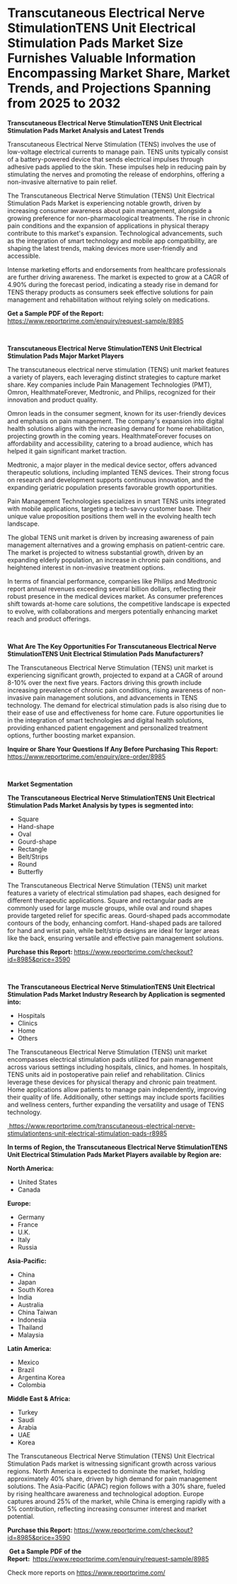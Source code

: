 <p><h1>Transcutaneous Electrical Nerve StimulationTENS Unit Electrical Stimulation Pads Market Size Furnishes Valuable Information Encompassing Market Share, Market Trends, and Projections Spanning from 2025 to 2032</h1></p><p><strong>Transcutaneous Electrical Nerve StimulationTENS Unit Electrical Stimulation Pads Market Analysis and Latest Trends</strong></p>
<p><p>Transcutaneous Electrical Nerve Stimulation (TENS) involves the use of low-voltage electrical currents to manage pain. TENS units typically consist of a battery-powered device that sends electrical impulses through adhesive pads applied to the skin. These impulses help in reducing pain by stimulating the nerves and promoting the release of endorphins, offering a non-invasive alternative to pain relief.</p><p>The Transcutaneous Electrical Nerve Stimulation (TENS) Unit Electrical Stimulation Pads Market is experiencing notable growth, driven by increasing consumer awareness about pain management, alongside a growing preference for non-pharmacological treatments. The rise in chronic pain conditions and the expansion of applications in physical therapy contribute to this market's expansion. Technological advancements, such as the integration of smart technology and mobile app compatibility, are shaping the latest trends, making devices more user-friendly and accessible.</p><p>Intense marketing efforts and endorsements from healthcare professionals are further driving awareness. The market is expected to grow at a CAGR of 4.90% during the forecast period, indicating a steady rise in demand for TENS therapy products as consumers seek effective solutions for pain management and rehabilitation without relying solely on medications.</p></p>
<p><strong>Get a Sample PDF of the Report:&nbsp;</strong> <a href="https://www.reportprime.com/enquiry/request-sample/8985?utm_campaign=2739&utm_medium=2&utm_source=Github&utm_content=ia&utm_term=20032025&utm_id=transcutaneous-electrical-nerve-stimulationtens-unit-electrical-stimulation-pads">https://www.reportprime.com/enquiry/request-sample/8985</a></p>
<p>&nbsp;</p>
<p><strong>Transcutaneous Electrical Nerve StimulationTENS Unit Electrical Stimulation Pads Major Market Players</strong></p>
<p><p>The transcutaneous electrical nerve stimulation (TENS) unit market features a variety of players, each leveraging distinct strategies to capture market share. Key companies include Pain Management Technologies (PMT), Omron, HealthmateForever, Medtronic, and Philips, recognized for their innovation and product quality.</p><p>Omron leads in the consumer segment, known for its user-friendly devices and emphasis on pain management. The company's expansion into digital health solutions aligns with the increasing demand for home rehabilitation, projecting growth in the coming years. HealthmateForever focuses on affordability and accessibility, catering to a broad audience, which has helped it gain significant market traction.</p><p>Medtronic, a major player in the medical device sector, offers advanced therapeutic solutions, including implanted TENS devices. Their strong focus on research and development supports continuous innovation, and the expanding geriatric population presents favorable growth opportunities.</p><p>Pain Management Technologies specializes in smart TENS units integrated with mobile applications, targeting a tech-savvy customer base. Their unique value proposition positions them well in the evolving health tech landscape.</p><p>The global TENS unit market is driven by increasing awareness of pain management alternatives and a growing emphasis on patient-centric care. The market is projected to witness substantial growth, driven by an expanding elderly population, an increase in chronic pain conditions, and heightened interest in non-invasive treatment options.</p><p>In terms of financial performance, companies like Philips and Medtronic report annual revenues exceeding several billion dollars, reflecting their robust presence in the medical devices market. As consumer preferences shift towards at-home care solutions, the competitive landscape is expected to evolve, with collaborations and mergers potentially enhancing market reach and product offerings.</p></p>
<p>&nbsp;</p>
<p><strong>What Are The Key Opportunities For Transcutaneous Electrical Nerve StimulationTENS Unit Electrical Stimulation Pads Manufacturers?</strong></p>
<p><p>The Transcutaneous Electrical Nerve Stimulation (TENS) unit market is experiencing significant growth, projected to expand at a CAGR of around 8-10% over the next five years. Factors driving this growth include increasing prevalence of chronic pain conditions, rising awareness of non-invasive pain management solutions, and advancements in TENS technology. The demand for electrical stimulation pads is also rising due to their ease of use and effectiveness for home care. Future opportunities lie in the integration of smart technologies and digital health solutions, providing enhanced patient engagement and personalized treatment options, further boosting market expansion.</p></p>
<p><strong>Inquire or Share Your Questions If Any Before Purchasing This Report:</strong> <a href="https://www.reportprime.com/enquiry/pre-order/8985?utm_campaign=2739&utm_medium=2&utm_source=Github&utm_content=ia&utm_term=20032025&utm_id=transcutaneous-electrical-nerve-stimulationtens-unit-electrical-stimulation-pads">https://www.reportprime.com/enquiry/pre-order/8985</a></p>
<p>&nbsp;</p>
<p><strong>Market Segmentation</strong></p>
<p><strong>The Transcutaneous Electrical Nerve StimulationTENS Unit Electrical Stimulation Pads Market Analysis by types is segmented into:</strong></p>
<p><ul><li>Square</li><li>Hand-shape</li><li>Oval</li><li>Gourd-shape</li><li>Rectangle</li><li>Belt/Strips</li><li>Round</li><li>Butterfly</li></ul></p>
<p><p>The Transcutaneous Electrical Nerve Stimulation (TENS) unit market features a variety of electrical stimulation pad shapes, each designed for different therapeutic applications. Square and rectangular pads are commonly used for large muscle groups, while oval and round shapes provide targeted relief for specific areas. Gourd-shaped pads accommodate contours of the body, enhancing comfort. Hand-shaped pads are tailored for hand and wrist pain, while belt/strip designs are ideal for larger areas like the back, ensuring versatile and effective pain management solutions.</p></p>
<p><strong>Purchase this Report:&nbsp;</strong><a href="https://www.reportprime.com/checkout?id=8985&price=3590&utm_campaign=2739&utm_medium=2&utm_source=Github&utm_content=ia&utm_term=20032025&utm_id=transcutaneous-electrical-nerve-stimulationtens-unit-electrical-stimulation-pads">https://www.reportprime.com/checkout?id=8985&price=3590</a></p>
<p>&nbsp;</p>
<p><strong>The Transcutaneous Electrical Nerve StimulationTENS Unit Electrical Stimulation Pads Market Industry Research by Application is segmented into:</strong></p>
<p><ul><li>Hospitals</li><li>Clinics</li><li>Home</li><li>Others</li></ul></p>
<p><p>The Transcutaneous Electrical Nerve Stimulation (TENS) unit market encompasses electrical stimulation pads utilized for pain management across various settings including hospitals, clinics, and homes. In hospitals, TENS units aid in postoperative pain relief and rehabilitation. Clinics leverage these devices for physical therapy and chronic pain treatment. Home applications allow patients to manage pain independently, improving their quality of life. Additionally, other settings may include sports facilities and wellness centers, further expanding the versatility and usage of TENS technology.</p></p>
<p><a href="https://www.reportprime.com/transcutaneous-electrical-nerve-stimulationtens-unit-electrical-stimulation-pads-r8985?utm_campaign=2739&utm_medium=2&utm_source=Github&utm_content=ia&utm_term=20032025&utm_id=transcutaneous-electrical-nerve-stimulationtens-unit-electrical-stimulation-pads">&nbsp;https://www.reportprime.com/transcutaneous-electrical-nerve-stimulationtens-unit-electrical-stimulation-pads-r8985</a></p>
<p><strong>In terms of Region, the Transcutaneous Electrical Nerve StimulationTENS Unit Electrical Stimulation Pads Market Players available by Region are:</strong></p>
<p>
    <p> <strong> North America: </strong>
        <ul>
            <li>United States</li>
            <li>Canada</li>
        </ul>
        </p> 
    <p> <strong> Europe: </strong>
        <ul>
            <li>Germany</li>
            <li>France</li>
            <li>U.K.</li>
            <li>Italy</li>
            <li>Russia</li>
        </ul>
        </p> 
    <p> <strong> Asia-Pacific: </strong>
        <ul>
            <li>China</li>
            <li>Japan</li>
            <li>South Korea</li>
            <li>India</li>
            <li>Australia</li>
            <li>China Taiwan</li>
            <li>Indonesia</li>
            <li>Thailand</li>
            <li>Malaysia</li>
        </ul>
        </p> 
    <p> <strong> Latin America: </strong>
        <ul>
            <li>Mexico</li>
            <li>Brazil</li>
            <li>Argentina Korea</li>
            <li>Colombia</li>
        </ul>
        </p> 
    <p> <strong> Middle East & Africa: </strong>
        <ul>
            <li>Turkey</li>
            <li>Saudi</li>
            <li>Arabia</li>
            <li>UAE</li>
            <li>Korea</li>
        </ul>
    </p>
    </p>
<p><p>The Transcutaneous Electrical Nerve Stimulation (TENS) Unit Electrical Stimulation Pads market is witnessing significant growth across various regions. North America is expected to dominate the market, holding approximately 40% share, driven by high demand for pain management solutions. The Asia-Pacific (APAC) region follows with a 30% share, fueled by rising healthcare awareness and technological adoption. Europe captures around 25% of the market, while China is emerging rapidly with a 5% contribution, reflecting increasing consumer interest and market potential.</p></p>
<p><strong>Purchase this Report: </strong><a href="https://www.reportprime.com/checkout?id=8985&price=3590&utm_campaign=2739&utm_medium=2&utm_source=Github&utm_content=ia&utm_term=20032025&utm_id=transcutaneous-electrical-nerve-stimulationtens-unit-electrical-stimulation-pads">https://www.reportprime.com/checkout?id=8985&price=3590</a></p>
<p>&nbsp;<strong>Get a Sample PDF of the Report:&nbsp;&nbsp;</strong><a href="https://www.reportprime.com/enquiry/request-sample/8985?utm_campaign=2739&utm_medium=2&utm_source=Github&utm_content=ia&utm_term=20032025&utm_id=transcutaneous-electrical-nerve-stimulationtens-unit-electrical-stimulation-pads">https://www.reportprime.com/enquiry/request-sample/8985</a></p>
<p><strong></strong></p>
<p>Check more reports on <a href="https://www.reportprime.com/?utm_campaign=2739&utm_medium=2&utm_source=Github&utm_content=ia&utm_term=20032025&utm_id=transcutaneous-electrical-nerve-stimulationtens-unit-electrical-stimulation-pads">https://www.reportprime.com/</a></p>